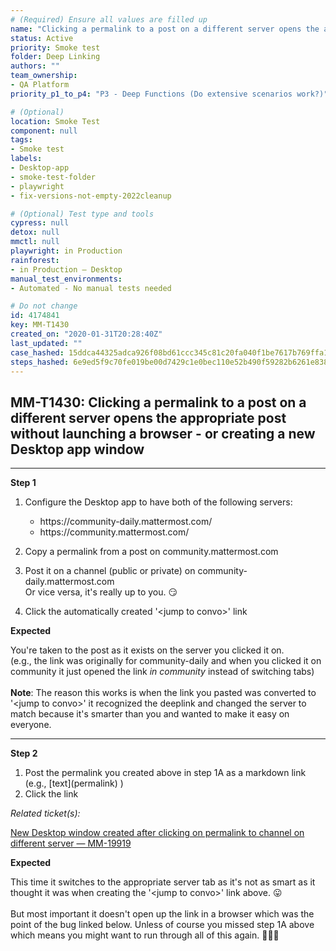 ```yaml
---
# (Required) Ensure all values are filled up
name: "Clicking a permalink to a post on a different server opens the appropriate post without launching a browser - or creating a new Desktop app window"
status: Active
priority: Smoke test
folder: Deep Linking
authors: ""
team_ownership: 
- QA Platform
priority_p1_to_p4: "P3 - Deep Functions (Do extensive scenarios work?)"

# (Optional)
location: Smoke Test
component: null
tags: 
- Smoke test
labels: 
- Desktop-app
- smoke-test-folder
- playwright
- fix-versions-not-empty-2022cleanup

# (Optional) Test type and tools
cypress: null
detox: null
mmctl: null
playwright: in Production
rainforest: 
- in Production — Desktop
manual_test_environments: 
- Automated - No manual tests needed

# Do not change
id: 4174841
key: MM-T1430
created_on: "2020-01-31T20:28:40Z"
last_updated: ""
case_hashed: 15ddca44325adca926f08bd61ccc345c81c20fa040f1be7617b769ffa166281b0b724d1c37a4069fce08eb73a1df726d
steps_hashed: 6e9ed5f9c70fe019be00d7429c1e0bec110e52b490f59282b6261e838ca3652f8b1ffcf31f0962c9e0719cfcb53dc383
---
```


<!-- (Auto-generated) Based on frontmatter's "key" and "name" -->

## MM-T1430: Clicking a permalink to a post on a different server opens the appropriate post without launching a browser - or creating a new Desktop app window

---

**Step 1**

1. Configure the Desktop app to have both of the following servers:

   - https\://community-daily.mattermost.com/
   - https\://community.mattermost.com/

2. Copy a permalink from a post on community.mattermost.com

3. Post it on a channel (public or private) on community-daily.mattermost.com\
   Or vice versa, it's really up to you. 😏

4. Click the automatically created '\<jump to convo>' link

**Expected**

You're taken to the post as it exists on the server you clicked it on.\
(e.g., the link was originally for community-daily and when you clicked it on community it just opened the link _in community_ instead of switching tabs)\
\
**Note**: The reason this works is when the link you pasted was converted to '\<jump to convo>' it recognized the deeplink and changed the server to match because it's smarter than you and wanted to make it easy on everyone.

---

**Step 2**

1. Post the permalink you created above in step 1A as a markdown link (e.g., \[text]\(permalink) )
2. Click the link

_Related ticket(s):_

[New Desktop window created after clicking on permalink to channel on different server — MM-19919](https://mattermost.atlassian.net/browse/MM-19919)

**Expected**

This time it switches to the appropriate server tab as it's not as smart as it thought it was when creating the '\<jump to convo>' link above. 😛\
\
But most important it doesn't open up the link in a browser which was the point of the bug linked below. Unless of course you missed step 1A above which means you might want to run through all of this again. 🤦🏼‍♂️

